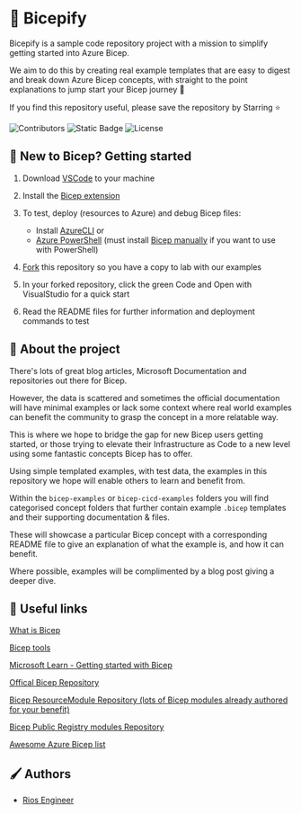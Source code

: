 # 💪 Bicepify

Bicepify is a sample code repository project with a mission to simplify getting started into Azure Bicep.

We aim to do this by creating real example templates that are easy to digest and break down Azure Bicep concepts, with straight to the point explanations to jump start your Bicep journey 🚀

If you find this repository useful, please save the repository by Starring ⭐

![Contributors](https://img.shields.io/github/contributors/RiosEngineer/Bicepify?color=dark-green) ![Static Badge](https://img.shields.io/badge/Bicepify-link-blue?logoColor=-blue&link=https%3A%2F%2Fgithub.com%2Friosengineer%2FBicepify) ![License](https://img.shields.io/github/license/ShaanCoding/ReadME-Generator)

## 🧬 New to Bicep? Getting started

1. Download [VSCode](https://code.visualstudio.com/download) to your machine

2. Install the [Bicep extension](https://marketplace.visualstudio.com/items?itemName=ms-azuretools.vscode-bicep)

3. To test, deploy (resources to Azure) and debug Bicep files:
    - Install [AzureCLI](https://learn.microsoft.com/en-us/cli/azure/install-azure-cli-windows?tabs=azure-cli) or
    - [Azure PowerShell](https://learn.microsoft.com/en-us/powershell/azure/install-azure-powershell?view=azps-10.3.0) (must install [Bicep manually](https://learn.microsoft.com/en-us/azure/azure-resource-manager/bicep/install#install-manually) if you want to use with PowerShell)

4. [Fork](https://github.com/riosengineer/Bicepify/fork) this repository so you have a copy to lab with our examples

5. In your forked repository, click the green Code and Open with VisualStudio for a quick start

6. Read the README files for further information and deployment commands to test

## 🧪 About the project

There's lots of great blog articles, Microsoft Documentation and repositories out there for Bicep.

However, the data is scattered and sometimes the official documentation will have minimal examples or lack some context where real world examples can benefit the community to grasp the concept in a more relatable way.

This is where we hope to bridge the gap for new Bicep users getting started, or those trying to elevate their Infrastructure as Code to a new level using some fantastic concepts Bicep has to offer.

Using simple templated examples, with test data, the examples in this repository we hope will enable others to learn and benefit from.

Within the `bicep-examples` or `bicep-cicd-examples` folders you will find categorised concept folders that further contain example `.bicep` templates and their supporting documentation & files.

These will showcase a particular Bicep concept with a corresponding README file to give an explanation of what the example is, and how it can benefit.

Where possible, examples will be complimented by a blog post giving a deeper dive.

## 📎 Useful links

[What is Bicep](https://learn.microsoft.com/en-us/azure/azure-resource-manager/bicep/overview?tabs=bicep)

[Bicep tools](https://learn.microsoft.com/en-us/azure/azure-resource-manager/bicep/install)

[Microsoft Learn - Getting started with Bicep](https://learn.microsoft.com/en-us/azure/azure-resource-manager/bicep/learn-bicep)

[Offical Bicep Repository](https://github.com/Azure/bicep)

[Bicep ResourceModule Repository (lots of Bicep modules already authored for your benefit)](https://github.com/Azure/ResourceModules)

[Bicep Public Registry modules Repository](https://github.com/Azure/bicep-registry-modules)

[Awesome Azure Bicep list](https://github.com/ElYusubov/AWESOME-Azure-Bicep)

## 🖌️ Authors

- [Rios Engineer](https://www.github.com/riosengineer)

